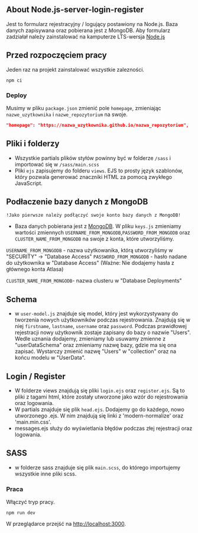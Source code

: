 ## About Node.js-server-login-register

Jest to formularz rejestracyjny / logujący postawiony na Node.js. Baza danych zapisywana oraz pobierana jest z MongoDB.
Aby formularz zadziałał należy zainstalować na kamputerze LTS-wersja [Node.js](https://nodejs.org/en/)

## Przed rozpoczęciem pracy

Jeden raz na projekt zainstalować wszystkie zalezności.

```shell
npm ci
```

### Deploy

Musimy w pliku `package.json` zmienić pole `homepage`, zmieniając `nazwe_uzytkownika` i `nazwe_repozytorium` na swoje.

```json
"homepage": "https://nazwa_uzytkownika.github.io/nazwa_repozytorium",
```

## Pliki i folderzy

- Wszystkie partials plików styłów powinny być w folderze `/sass` i importować się w
  `/sass/main.scss`
- Pliki `ejs` zapisujemy do folderu `views`. EJS to prosty język szablonów, który pozwala generować znaczniki HTML za pomocą zwykłego JavaScript.

## Podłaczenie bazy danych z MongoDB

`!Jako pierwsze należy podłączyć swoje konto bazy danych z MongoDB!`

- Baza danych pobierana jest z [MongoDB](https://account.mongodb.com). W pliku `keys.js` zmieniamy wartości zmiennych `USERNAME_FROM_MONGODB`,`PASSWORD_FROM_MONGODB` oraz `CLUSTER_NAME_FROM_MONGODB` na swoje z konta, które utworzyliśmy.

`USERNAME_FROM_MONGODB` - nazwa użytkowanika, którą utworzyliśmy w "SECURITY" -> "Database Access"
`PASSWORD_FROM_MONGODB` - hasło nadane do użytkownika w "Database Access" (Ważne: Nie dodajemy hasła z głównego konta Atlasa)

`CLUSTER_NAME_FROM_MONGODB`- nazwa clusteru w "Database Deployments"

## Schema

- w `user-model.js` znajduje się model, który jest wykorzystywany do tworzenia nowych użytkowników podczas rejestrowania. Znajdują się w niej `firstname`, `lastname`, `username` oraz `password`. Podczas prawidłowej rejestracji nowy użytkownik zostaje zapisany do bazy o nazwie "Users".
  Wedle uznania dodajemy, zmieniamy lub usuwamy zmienne z "userDataSchema" oraz zmieniamy nazwę bazy, gdzie ma się ona zapisać. Wystarczy zmienić nazwę "Users" w "collection" oraz na końcu modelu w "UserData".

## Login / Register

- W folderze views znajdują się pliki `login.ejs` oraz `register.ejs`. Są to pliki z tagami html, które zostały utworzone jako wzór do rejestrowania oraz logowania.
- W partials znajduje się plik `head.ejs`. Dodajemy go do każdego, nowo utworzonego .ejs. W nim znajdują się linki z 'modern-normalize' oraz 'main.min.css'.
- messages.ejs służy do wyświetlania błędów podczas złej rejestracji oraz logowania.

## SASS

- w folderze sass znajduje się plik `main.scss`, do którego importujemy wszystkie inne pliki scss.

### Praca

Włączyć tryp pracy.

```shell
npm run dev
```

W przeglądarce przejść na [http://localhost:3000](http://localhost:3000).
